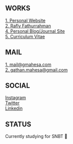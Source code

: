 ## WORKS

[1. Personal Website](https://gmahesa.com) <br/>
[2. Rafly Fathurrahman](https://rafly.gmahesa.com) <br/> 
[4. Personal Blog/Journal Site](https://blog.gmahesa.com) <br />
[5. Curriculum Vitae](https://github.com/gthnmp/cv)

## MAIL

[1. mail@gmahesa.com](mailto:mail@gmahesa.com) <br/> 
[2. gathan.mahesa@gmail.com](mailto:gathan.mahesa@gmail.com) <br/>

## SOCIAL

[Instagram](https://www.instagram.com/gthnmp)  
[Twitter](https://twitter.com/gathanmahesa)  
[Linkedin](https://www.linkedin.com/in/gathan)  

## STATUS
Currently studying for SNBT 🙏
